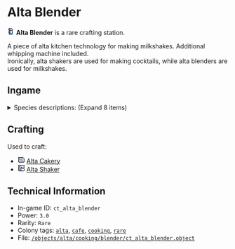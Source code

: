 # Alta Blender

<img src="https://raw.githubusercontent.com/Ceterai/Enternia/main/objects/alta/cooking/blender/icon.png" alt="Alta Blender icon" loading="lazy" height="16px" width="auto" /> **Alta Blender** is a rare crafting station.

A piece of alta kitchen technology for making milkshakes. Additional whipping machine included.  
Ironically, alta shakers are used for making cocktails, while alta blenders are used for milkshakes.

## Ingame

<details markdown="1"><summary>Species descriptions: (Expand 8 items)</summary>

- Alta: An airy, whipped milky goodness is just what I need!
- Apex: This machine produces different milkshakes.
- Avian: I like the smell of this.
- Floran: A smelly drinksss machine.
- Glitch: Neutral. A milkshake machine.
- Human: Some tasty milkshakes.
- Hylotl: A fairly complicated milkshake machine.
- Novakid: Don't mind if I do!

</details>

## Crafting

Used to craft:

- <img src="https://raw.githubusercontent.com/Ceterai/Enternia/main/objects/alta/cooking/cakery/icon.png" alt="Alta Cakery icon" loading="lazy" height="16px" width="auto" /> [Alta Cakery](https://ceterai.github.io/MyEnternia/Wiki/AltaCakery)
- <img src="https://raw.githubusercontent.com/Ceterai/Enternia/main/objects/alta/cooking/shaker/icon.png" alt="Alta Shaker icon" loading="lazy" height="16px" width="auto" /> [Alta Shaker](https://ceterai.github.io/MyEnternia/Wiki/AltaShaker)

## Technical Information

- In-game ID: `ct_alta_blender`
- Power: `3.0`
- Rarity: `Rare`
- Colony tags: [`alta`](https://ceterai.github.io/MyEnternia/Wiki/Tags/Alta), [`cafe`](https://ceterai.github.io/MyEnternia/Wiki/Tags/Cafe), [`cooking`](https://ceterai.github.io/MyEnternia/Wiki/Tags/Cooking), [`rare`](https://ceterai.github.io/MyEnternia/Wiki/Tags/Rare)
- File: [`/objects/alta/cooking/blender/ct_alta_blender.object`](https://github.com/Ceterai/Enternia/blob/main/objects/alta/cooking/blender/ct_alta_blender.object)
